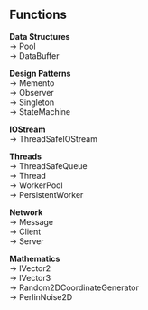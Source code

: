 <h2><b>Functions</b></h2>

<b>Data Structures</b>
<br />-> Pool
<br />-> DataBuffer

<b>Design Patterns</b>
<br />-> Memento
<br />-> Observer
<br />-> Singleton
<br />-> StateMachine

<b>IOStream</b>
<br />-> ThreadSafeIOStream

<b>Threads</b>
<br />-> ThreadSafeQueue
<br />-> Thread
<br />-> WorkerPool
<br />-> PersistentWorker

<b>Network</b>
<br />-> Message
<br />-> Client
<br />-> Server

<b>Mathematics</b>
<br />-> IVector2
<br />-> IVector3
<br />-> Random2DCoordinateGenerator
<br />-> PerlinNoise2D
